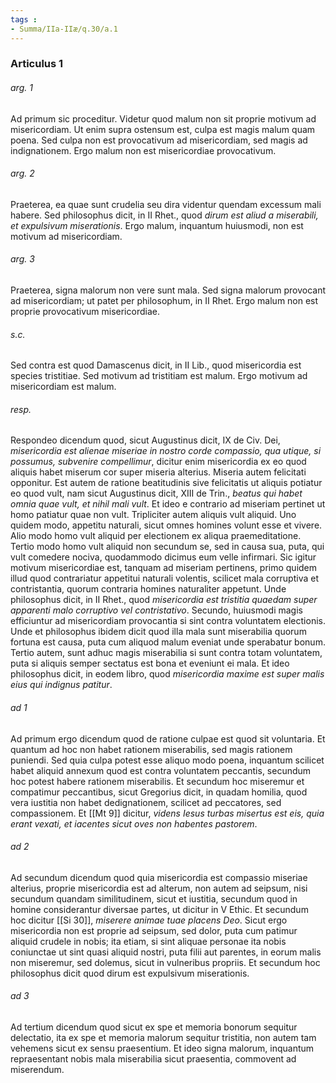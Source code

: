 ```yaml
---
tags : 
- Summa/IIa-IIæ/q.30/a.1
---
```


### Articulus 1

###### arg. 1
Ad primum sic proceditur. Videtur quod malum non sit proprie motivum ad misericordiam. Ut enim supra ostensum est, culpa est magis malum quam poena. Sed culpa non est provocativum ad misericordiam, sed magis ad indignationem. Ergo malum non est misericordiae provocativum.

###### arg. 2
Praeterea, ea quae sunt crudelia seu dira videntur quendam excessum mali habere. Sed philosophus dicit, in II Rhet., quod *dirum est aliud a miserabili, et expulsivum miserationis*. Ergo malum, inquantum huiusmodi, non est motivum ad misericordiam.

###### arg. 3
Praeterea, signa malorum non vere sunt mala. Sed signa malorum provocant ad misericordiam; ut patet per philosophum, in II Rhet. Ergo malum non est proprie provocativum misericordiae.

###### s.c.
Sed contra est quod Damascenus dicit, in II Lib., quod misericordia est species tristitiae. Sed motivum ad tristitiam est malum. Ergo motivum ad misericordiam est malum.

###### resp.
Respondeo dicendum quod, sicut Augustinus dicit, IX de Civ. Dei, *misericordia est alienae miseriae in nostro corde compassio, qua utique, si possumus, subvenire compellimur*, dicitur enim misericordia ex eo quod aliquis habet miserum cor super miseria alterius. Miseria autem felicitati opponitur. Est autem de ratione beatitudinis sive felicitatis ut aliquis potiatur eo quod vult, nam sicut Augustinus dicit, XIII de Trin., *beatus qui habet omnia quae vult, et nihil mali vult*. Et ideo e contrario ad miseriam pertinet ut homo patiatur quae non vult. Tripliciter autem aliquis vult aliquid. Uno quidem modo, appetitu naturali, sicut omnes homines volunt esse et vivere. Alio modo homo vult aliquid per electionem ex aliqua praemeditatione. Tertio modo homo vult aliquid non secundum se, sed in causa sua, puta, qui vult comedere nociva, quodammodo dicimus eum velle infirmari. Sic igitur motivum misericordiae est, tanquam ad miseriam pertinens, primo quidem illud quod contrariatur appetitui naturali volentis, scilicet mala corruptiva et contristantia, quorum contraria homines naturaliter appetunt. Unde philosophus dicit, in II Rhet., quod *misericordia est tristitia quaedam super apparenti malo corruptivo vel contristativo*. Secundo, huiusmodi magis efficiuntur ad misericordiam provocantia si sint contra voluntatem electionis. Unde et philosophus ibidem dicit quod illa mala sunt miserabilia quorum fortuna est causa, puta cum aliquod malum eveniat unde sperabatur bonum. Tertio autem, sunt adhuc magis miserabilia si sunt contra totam voluntatem, puta si aliquis semper sectatus est bona et eveniunt ei mala. Et ideo philosophus dicit, in eodem libro, quod *misericordia maxime est super malis eius qui indignus patitur*.

###### ad 1
Ad primum ergo dicendum quod de ratione culpae est quod sit voluntaria. Et quantum ad hoc non habet rationem miserabilis, sed magis rationem puniendi. Sed quia culpa potest esse aliquo modo poena, inquantum scilicet habet aliquid annexum quod est contra voluntatem peccantis, secundum hoc potest habere rationem miserabilis. Et secundum hoc miseremur et compatimur peccantibus, sicut Gregorius dicit, in quadam homilia, quod vera iustitia non habet dedignationem, scilicet ad peccatores, sed compassionem. Et [[Mt 9]] dicitur, *videns Iesus turbas misertus est eis, quia erant vexati, et iacentes sicut oves non habentes pastorem*.

###### ad 2
Ad secundum dicendum quod quia misericordia est compassio miseriae alterius, proprie misericordia est ad alterum, non autem ad seipsum, nisi secundum quandam similitudinem, sicut et iustitia, secundum quod in homine considerantur diversae partes, ut dicitur in V Ethic. Et secundum hoc dicitur [[Si 30]], *miserere animae tuae placens Deo*. Sicut ergo misericordia non est proprie ad seipsum, sed dolor, puta cum patimur aliquid crudele in nobis; ita etiam, si sint aliquae personae ita nobis coniunctae ut sint quasi aliquid nostri, puta filii aut parentes, in eorum malis non miseremur, sed dolemus, sicut in vulneribus propriis. Et secundum hoc philosophus dicit quod dirum est expulsivum miserationis.

###### ad 3
Ad tertium dicendum quod sicut ex spe et memoria bonorum sequitur delectatio, ita ex spe et memoria malorum sequitur tristitia, non autem tam vehemens sicut ex sensu praesentium. Et ideo signa malorum, inquantum repraesentant nobis mala miserabilia sicut praesentia, commovent ad miserendum.

